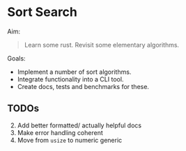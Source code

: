 # Sort Search 

Aim:

> Learn some rust. Revisit some elementary algorithms.

Goals: 

* Implement a number of sort algorithms.
* Integrate functionality into a CLI tool.
* Create docs, tests and benchmarks for these. 

## TODOs 

2. Add better formatted/ actually helpful docs
4. Make error handling coherent
5. Move from `usize` to numeric generic
